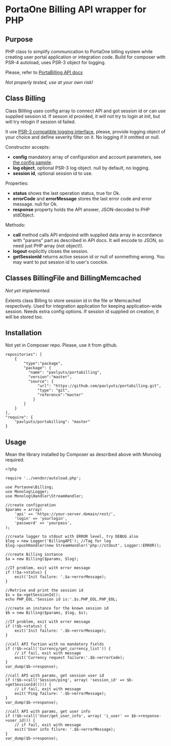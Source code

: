# PortaOne Billing API wrapper for PHP

## Purpose

PHP class to simplify communication to PortaOne billing system while creating
user portal application or integration code. Build for composer with PSR-4 autoload, uses PSR-3 object for logging.

Please, refer to [PortaBilling API docs](https://www.portaone.com/docs/PortaBilling_API.html)

*Not properly tested, use at your own risk!*

## Class Billing

Class Billling uses config array to connect API and got session id or can use supplied session id. If sesson id provided, it will not try to login at init, but will try relogin if session id failed.

It use [PSR-3 compatible logging interface](https://www.php-fig.org/psr/psr-3/), please, provide logging object of your choice and define severity filter on it. No logging if it omitted or null.

Constructor accepts:
- **config** mandatory array of configuration and account parameters, see  [the config sample](https://github.com/pavlyuts/portabilling/blob/master/config.sample.php).
- **log object**, optional PSR-3 log object. null by default, no logging.
- **session id**, optional session id to use.

Properties:
- **status** shows the last operation status, true for Ok.
- **errorCode** and **errorMessage** stores the last error code and error message. null for Ok.
- **response** property holds the API answer, JSON-decoded to PHP stdObject.

Methods:
- **call** method calls API endpoind with supplied data array in accordance with "params" part as described in API docs. It will encode to JSON, so need just PHP array (not object!).
- **logout** explicitly closes the session.
- **getSessionId** returns active sesson id or null of sonmething wrong. You may want to put session id to user's coockie.

## Classes BillingFile and BillingMemcached
*Not yet implemented.*

Extents class Billing to store session id in the file or Memcached respectively. Used for integration application for keeping application-wide session. Needs extra config options. If session id supplied on creation, it will be stored too.


## Installation

Not yet in Composer repo. Please, use it from github.

    repositories": [
        {
            "type":"package",
            "package": {
              "name": "pavlyuts/portabilling",
              "version":"master",
              "source": {
                  "url": "https://github.com/pavlyuts/portabilling.git",
                  "type": "git",
                  "reference":"master"
                }
            }
        }
    ],
    "require": {
        "pavlyuts/portabilling": "master"
    }



## Usage
Mean the library installed by Composer as described above with Monolog required.

```
<?php

require '../vendor/autoload.php';

use Portaone\Billing;
use Monolog\Logger;
use Monolog\Handler\StreamHandler;

//create configuration
$params = array(
    'api' => 'https://your-server.domain/rest/',
    'login' => 'yourlogin',
    'password' => 'yourpass',
); 

//create logger to stdout with ERROR level, try DEBUG also
$log = new Logger('BillingAPI'); //Tag for log
$log->pushHandler(new StreamHandler('php://stdout', Logger::ERROR));

//create Billing instance
$a = new Billing($params, $log);

//If problem, exit with error message
if (!$a->status) { 
    exit('Init failure: '.$a->errorMessage);
}

//Retrive and print the session id
$s = $a->getSessionId();
echo PHP_EOL.'Session id is:'.$s.PHP_EOL.PHP_EOL;

//create an instance for the known session id
$b = new Billing($params, $log, $s);

//If problem, exit with error message
if (!$b->status) { 
    exit('Init failure: '.$b->errorMessage);
}

//call API fuction with no mandatory fields
if (!$b->call('Currency/get_currency_list')) {
    // if fail, exit with message
    exit('Currency request failure:'.$b->errorCode); 
}
var_dump($b->response);

//call API with params, get session user id
if (!$b->call('Session/ping', array( 'session_id' => $b->getSessionId()))) {
    // if fail, exit with message
    exit('Ping failure: '.$b->errorMessage); 
}
var_dump($b->response);

//call API with params, get user info
if (!$b->call('User/get_user_info', array( 'i_user' => $b->response->user_id))) {
    // if fail, exit with message
    exit('User info filure: '.$b->errorMessage);
}
var_dump($b->response);
```







